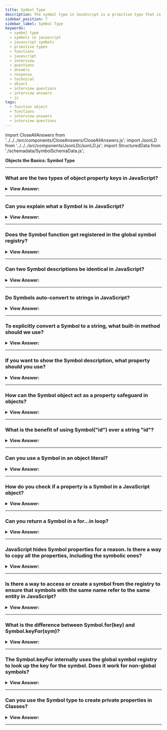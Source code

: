 ```yaml
---
title: Symbol Type
description: The symbol type in JavaScript is a primitive type that is used to create unique identifiers for objects.
sidebar_position: 7
sidebar_label: Symbol Type
keywords:
  - symbol type
  - symbols in javascript
  - javascript symbols
  - primitive types
  - functions
  - javascript
  - interview
  - questions
  - answers
  - response
  - technical
  - object
  - interview questions
  - interview answers
  - js
tags:
  - function object
  - functions
  - interview answers
  - interview questions
---
```


import CloseAllAnswers from '../../../src/components/CloseAnswers/CloseAllAnswers.js';
import JsonLD from '../../../src/components/JsonLD/JsonLD.js';
import StructuredData from './schemadata/SymbolSchemaData.js';

<JsonLD data={StructuredData} />

<head>
  <title>Symbol Type | JavaScript Frontend Phone Interview Questions</title>
</head>

**Objects the Basics: Symbol Type**

<CloseAllAnswers />

---

### What are the two types of object property keys in JavaScript?

<details>
  <summary><strong>View Answer:</strong></summary>
  <div>
  <div><strong>Interview Response:</strong> By specification, object property keys may be a string or symbol type. These two types are not numbers, not Booleans, only strings or symbols.
</div>
  </div>
</details>

---

### Can you explain what a Symbol is in JavaScript?

<details>
  <summary><strong>View Answer:</strong></summary>
  <div>
  <div><strong>Interview Response:</strong> A Symbol is a primitive data type in JavaScript that represents a unique identifier, often used to create private object properties and prevent naming collisions.
</div><br />
  <div><strong>Technical Response:</strong> The data type symbol is a primitive data type. The Symbol() object returns a value of type symbol, and it has static properties that expose several members of built-in objects. It also has static methods that expose the global symbol registry and resembles a built-in object class. A "symbol" represents a unique identifier.
</div><br />
  <div><strong className="codeExample">Code Example:</strong><br /><br />

  <div></div>

```js
let sym1 = Symbol();
let sym2 = Symbol('foo');
let sym3 = Symbol('foo');

Symbol('foo') === Symbol('foo'); // false, Symbol returns a unique
```

  </div>
  </div>
</details>

---

### Does the Symbol function get registered in the global symbol registry?

<details>
  <summary><strong>View Answer:</strong></summary>
  <div>
  <div><strong>Interview Response:</strong> No, the Symbol function is not registered in the global symbol registry. It is a built-in function provided by the language.
</div><br/>
  <div><strong>Technical Response:</strong> No, the Symbol object does not create a global symbol available in your whole codebase. To create symbols available across files and even across realms (each of which has its global scope), use the methods Symbol.for() and Symbol.keyFor() to set and retrieve symbols from the global symbol registry.
</div>
  </div>
</details>

---

### Can two Symbol descriptions be identical in JavaScript?

<details>
  <summary><strong>View Answer:</strong></summary>
  <div>
  <div><strong>Interview Response:</strong> Yes, two Symbol descriptions can be identical in JavaScript only if they refer to the same symbol instance, which is determined by their unique internal Symbol ID.
</div><br />
  <div><strong className="codeExample">Code Example:</strong><br /><br />

  <div></div>

```js
let id1 = Symbol('id');
let id2 = Symbol('id');

console.log(id1 == id2); // false
console.log(id1.description === id2.description); // true
```

---

:::note
The description can be identical, but the value is unique and returns false if both values get compared.
:::

  </div>
  </div>
</details>

---

### Do Symbols auto-convert to strings in JavaScript?

<details>
  <summary><strong>View Answer:</strong></summary>
  <div>
  <div><strong>Interview Response:</strong> Most values in JavaScript support implicit conversion to a string, but a symbol is rare and unique, it does not auto-convert to a string. You need to explicitly call the toString() method on a Symbol instance to convert it to a string.
</div><br />
  <div><strong className="codeExample">Code Example:</strong><br /><br />

  <div></div>

```js
let id = Symbol('id');
console.log(id); // TypeError: Cannot convert a Symbol value to a string

// Solution
let id = Symbol('id');
console.log(id.toString()); // Symbol(id), now it works
```

---

:::note
The intentional "language guard" prevents unintended conversions between strings and symbols, as they are fundamentally different. This behavior serves to avoid accidental mistakes and ensures the appropriate handling of strings and symbols.
:::

  </div>
  </div>
</details>

---

### To explicitly convert a Symbol to a string, what built-in method should we use?

<details>
  <summary><strong>View Answer:</strong></summary>
  <div>
  <div><strong>Interview Response:</strong> To explicitly convert a Symbol to a string, we can use the toString() method provided by the Symbol prototype object in JavaScript.
</div><br />
  <div><strong className="codeExample">Code Example:</strong><br /><br />

  <div></div>

```js
let id = Symbol('id');
console.log(id.toString()); // Symbol(id), now it works
```

  </div>
  </div>
</details>

---

### If you want to show the Symbol description, what property should you use?

<details>
  <summary><strong>View Answer:</strong></summary>
  <div>
  <div><strong>Interview Response:</strong> To get and show a symbol description, we should use the description property and dot notation to access the value.
</div><br />
  <div><strong className="codeExample">Code Example:</strong><br /><br />

  <div></div>

```js
let id = Symbol('id');
console.log(id.description); // returns id
```

  </div>
  </div>
</details>

---

### How can the Symbol object act as a property safeguard in objects?

<details>
  <summary><strong>View Answer:</strong></summary>
  <div>
  <div><strong>Interview Response:</strong> The Symbol object can act as a property safeguard in objects by creating unique symbol keys that cannot be accessed or modified by external code, helping to prevent unintended overwriting or interference.
</div><br />
  <div><strong className="codeExample">Code Example:</strong><br /><br />

  <div></div>

```js
let user = { // belongs to another code
  name: "John"
};

let id = Symbol("id");

user[id] = 1;

console.log( user[id] ); // we can access the data using the symbol as the key
```

  </div>
  </div>
</details>

---

### What is the benefit of using Symbol("id") over a string "id"?

<details>
  <summary><strong>View Answer:</strong></summary>
  <div><div><strong>Interview Response:</strong> The benefit of using Symbol("id") over a string "id" is that it creates a unique symbol instance that is guaranteed to be globally unique, preventing accidental name clashes and improving code safety.
</div><br />
  <div><strong>Technical Response:</strong> Symbols allow us to create secured properties of an object so that no other part of code can accidentally accessed or overwritten. If a user object, for example, belongs to another codebase, and that code also works with the same user properties, we shouldn’t just add any fields to it, and that’s unsafe. If we use a Symbol(), the external library cannot accidentally access its property. In fact, the third-party library probably won’t even see it, so it’s probably all right to do. The benefit is a cloak created by Symbol to reduce object property conflicts.
</div><br />
  <div><strong className="codeExample">Code Example:</strong><br /><br />

  <div></div>

```js
// ...
let id = Symbol('id');

user[id] = 'Their id value';
```

  </div><br />
  <div><strong className="codeExample">Code Example:</strong> Conflicting Properties<br /><br />

  <div></div>

```js
let user = { name: 'John' };

// Our script uses "id" property
user.id = 'Our id value';

// ...Another script also wants "id" for its purposes...

user.id = 'Their id value';
// Boom! overwritten by another script!
```

  </div>
  </div>
</details>

---

### Can you use a Symbol in an object literal?

<details>
  <summary><strong>View Answer:</strong></summary>
  <div>
  <div><strong>Interview Response:</strong> Yes, we can achieve this by wrapping the property in square brackets. This approach allows the property to be a key and not a string.
</div><br />
  <div><strong className="codeExample">Code Example:</strong><br /><br />

  <div></div>

```js
// Creating a Symbol
const mySymbol = Symbol('mySymbol');

// Using Symbol as a property key in an object literal
const obj = {
  [mySymbol]: 'Value associated with Symbol'
};

// Accessing the property using the Symbol
console.log(obj[mySymbol]); // Output: Value associated with Symbol
```

  </div>
  </div>
</details>

---

### How do you check if a property is a Symbol in a JavaScript object?

<details>
  <summary><strong>View Answer:</strong></summary>
  <div>
  <div><strong>Interview Response:</strong> To check if a property is a Symbol in a JavaScript object, you can use the typeof operator or the Symbol function.</div><br />
  <div><strong className="codeExample">Code Example:</strong><br /><br />

  <div></div>

```js
const obj = {
  prop1: 'Value 1',
  prop2: Symbol('mySymbol')
};

console.log(typeof obj.prop1 === 'symbol'); // false
console.log(typeof obj.prop2 === 'symbol'); // true
```

  </div>
  </div>
</details>

---

### Can you return a Symbol in a for…in loop?

<details>
  <summary><strong>View Answer:</strong></summary>
  <div>
  <div><strong>Interview Response:</strong> No, a Symbol will be skipped over in a for...in loop, as it is not considered an enumerable property.
</div><br />
  <div><strong>Technical Response:</strong> No, you can access it directly, but for…in loop does not return the property. That is a part of the safeguarding of symbolic properties in principle. If another script or a library loops over our object, it will not unexpectedly access a symbolic property.
</div><br />
  <div><strong className="codeExample">Code Example:</strong><br /><br />

  <div></div>

```js
let id = Symbol('id');
let user = {
  name: 'John',
  age: 30,
  [id]: 123,
};

for (let key in user) console.log(key); // name, age (no symbols)

// the direct access by the symbol works
console.log('Direct: ' + user[id]);
```

  </div>
  </div>
</details>

---

### JavaScript hides Symbol properties for a reason. Is there a way to copy all the properties, including the symbolic ones?

<details>
  <summary><strong>View Answer:</strong></summary>
  <div>
  <div><strong>Interview Response:</strong> Yes, you can use Object.getOwnPropertySymbols(obj) to copy all Symbol properties from an object obj to another object, along with Object.assign() to copy all non-Symbol properties.
</div><br />
  <div><strong className="codeExample">Code Example:</strong><br /><br />

  <div></div>

```js
const obj = {};
const localA = Symbol("a");
const globalB = Symbol.for("b");

obj[localA] = "localSymbol";
obj[globalB] = "globalSymbol";

const objectSymbols = Object.getOwnPropertySymbols(obj);

console.log(objectSymbols.length); // 2
console.log(objectSymbols); // [Symbol(a), Symbol(b)]
console.log(objectSymbols[0]); // Symbol(a)

// Using Object.assign()

let id = Symbol('id');
let user = {
  [id]: 123,
};

let clone = Object.assign({}, user);

console.log(clone[id]); // 123
```

  </div>
  </div>
</details>

---

### Is there a way to access or create a symbol from the registry to ensure that symbols with the same name refer to the same entity in JavaScript?

<details>
  <summary><strong>View Answer:</strong></summary>
  <div>
  <div><strong>Interview Response:</strong> Yes, we can use the Symbol.for(key) to check the global registry and return it if available. Otherwise, it creates a new symbol Symbol(key) and stores it in the global registry by the given key. Symbols inside the registry are called global symbols.
</div><br />
  <div><strong className="codeExample">Code Example:</strong><br /><br />

  <div></div>

```js
// read from the global registry
let id = Symbol.for('id'); // if the symbol did not exist, it is created

// read it again (maybe from another part of the code)
let idAgain = Symbol.for('id');

// the same symbol
console.log(id === idAgain); // true
```

  </div>
  </div>
</details>

---

### What is the difference between Symbol.for(key) and Symbol.keyFor(sym)?

<details>
  <summary><strong>View Answer:</strong></summary>
  <div>
  <div><strong>Interview Response:</strong> Symbol.for(key) creates a new symbol or returns an existing one from the global registry, while Symbol.keyFor(sym) returns the key for a symbol in the registry.
</div><br />
  <div><strong className="codeExample">Code Example:</strong><br /><br />

  <div></div>

```js
// get symbol by name
let sym = Symbol.for('name');
let sym2 = Symbol.for('id');

// get name by symbol
console.log(Symbol.keyFor(sym)); // name
console.log(Symbol.keyFor(sym2)); // id
```

  </div>
  </div>
</details>

---

### The Symbol.keyFor internally uses the global symbol registry to look up the key for the symbol. Does it work for non-global symbols?

<details>
  <summary><strong>View Answer:</strong></summary>
  <div>
  <div><strong>Interview Response:</strong> No, Symbol.keyFor(sym) only works for symbols that were registered in the global symbol registry using Symbol.for(key). It will not work for non-global symbols or symbols created using the Symbol() constructor.<br /><br />
  </div><br />
  <div><strong className="codeExample">Code Example:</strong><br /><br />

  <div></div>

```js
let globalSymbol = Symbol.for('name');
let localSymbol = Symbol('name');

console.log(Symbol.keyFor(globalSymbol)); // name, global symbol
console.log(Symbol.keyFor(localSymbol)); // undefined, not global

console.log(localSymbol.description); // name
```

  </div>
  </div>
</details>

---

### Can you use the Symbol type to create private properties in Classes?

<details>
  <summary><strong>View Answer:</strong></summary>
  <div>
  <div><strong>Interview Response:</strong> Yes, you can use Symbols to create private properties in JavaScript classes by defining them as Symbol properties in the class constructor.
  </div><br/>
  <div><strong>Technical Response:</strong> Yes, you can use the Symbol type to create private properties in classes in JavaScript. Symbol creates a unique identifier that can be used as an object property. This makes it hard to accidentally access or modify the property, giving a similar effect to a private property.
  </div><br />
  <div><strong className="codeExample">Code Example:</strong><br /><br />

  <div></div>

```javascript
let privateProperty = Symbol();

class MyClass {
    constructor() {
    this[privateProperty] = 'private';
  }

  checkPrivate() {
    return this[privateProperty];
  }
}

let instance = new MyClass();

console.log(instance.checkPrivate()); // 'private'
console.log(instance.privateProperty); // undefined
```

In the above example, the `privateProperty` variable is a unique symbol that is used as the key for a property in the `MyClass` object. This property can't be accessed outside of the object except through a method defined in the class (like the `checkPrivate` method in this case).

However, do note that even though it acts like a private property, it's not completely private. You can still access it if you have a reference to the Symbol or by using the `Object.getOwnPropertySymbols()` method:

```javascript
let privateSymbols = Object.getOwnPropertySymbols(instance);
console.log(instance[privateSymbols[0]]); // 'private'
```

If you want true private fields, you can use the private field syntax (`#`) in JavaScript classes (introduced in ECMAScript 2020). These are only accessible inside the class they are defined:

```javascript
class MyClass {
  #privateField;

  constructor() {
    this.#privateField = 'private';
  }

  checkPrivate() {
    return this.#privateField;
  }
}

let instance = new MyClass();
console.log(instance.checkPrivate()); // 'private'
console.log(instance.privateField); // undefined
```

In this example, `#privateField` is truly private and can't be accessed from outside the class.

  </div>
  </div>
</details>

---
